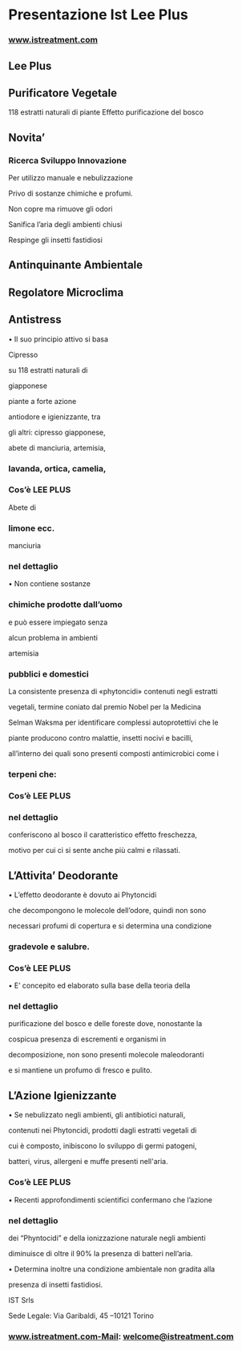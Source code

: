 # Presentazione Ist Lee Plus

### www.istreatment.com

## Lee Plus

## Purificatore Vegetale

118 estratti naturali di piante Effetto purificazione del bosco

## Novita’

### Ricerca Sviluppo Innovazione

Per utilizzo manuale e nebulizzazione

Privo di sostanze chimiche e profumi.

Non copre ma rimuove gli odori

Sanifica l’aria degli ambienti chiusi

Respinge gli insetti fastidiosi

## Antinquinante Ambientale

## Regolatore Microclima

## Antistress

• Il suo principio attivo si basa

Cipresso

su 118 estratti naturali di

giapponese

piante a forte azione

antiodore e igienizzante, tra

gli altri: cipresso giapponese,

abete di manciuria, artemisia,

### lavanda, ortica, camelia,

### Cos’è LEE PLUS

Abete di

### limone ecc.

manciuria

### nel dettaglio

• Non contiene sostanze

### chimiche prodotte dall’uomo

e può essere impiegato senza

alcun problema in ambienti

artemisia

### pubblici e domestici

La consistente presenza di «phytoncidi» contenuti negli estratti

vegetali, termine coniato dal premio Nobel per la Medicina

Selman Waksma per identificare complessi autoprotettivi che le

piante producono contro malattie, insetti nocivi e bacilli,

all’interno dei quali sono presenti composti antimicrobici come i

### terpeni che:

### Cos’è LEE PLUS

### nel dettaglio

conferiscono al bosco il caratteristico effetto freschezza,

motivo per cui ci si sente anche più calmi e rilassati.

## L’Attivita’ Deodorante

• L’effetto deodorante è dovuto ai Phytoncidi

che decompongono le molecole dell’odore, quindi non sono

necessari profumi di copertura e si determina una condizione

### gradevole e salubre.

### Cos’è LEE PLUS

• E’ concepito ed elaborato sulla base della teoria della

### nel dettaglio

purificazione del bosco e delle foreste dove, nonostante la

cospicua presenza di escrementi e organismi in

decomposizione, non sono presenti molecole maleodoranti

e si mantiene un profumo di fresco e pulito.

## L’Azione Igienizzante

• Se nebulizzato negli ambienti, gli antibiotici naturali,

contenuti nei Phytoncidi, prodotti dagli estratti vegetali di

cui è composto, inibiscono lo sviluppo di germi patogeni,

batteri, virus, allergeni e muffe presenti nell'aria.

### Cos’è LEE PLUS

• Recenti approfondimenti scientifici confermano che l’azione

### nel dettaglio

dei “Phyntocidi” e della ionizzazione naturale negli ambienti

diminuisce di oltre il 90% la presenza di batteri nell’aria.

• Determina inoltre una condizione ambientale non gradita alla

presenza di insetti fastidiosi.

IST Srls

Sede Legale: Via Garibaldi, 45 –10121 Torino

### www.istreatment.com-Mail: welcome@istreatment.com